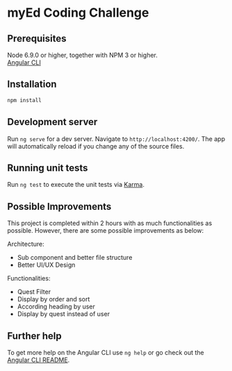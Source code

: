# myEd Coding Challenge

## Prerequisites

Node 6.9.0 or higher, together with NPM 3 or higher.  
[Angular CLI](https://github.com/angular/angular-cli)

## Installation

```bash
npm install
```

## Development server

Run `ng serve` for a dev server. Navigate to `http://localhost:4200/`. The app will automatically reload if you change any of the source files.

## Running unit tests

Run `ng test` to execute the unit tests via [Karma](https://karma-runner.github.io).

## Possible Improvements

This project is completed within 2 hours with as much functionalities as possible.
However, there are some possible improvements as below:

Architecture:
- Sub component and better file structure
- Better UI/UX Design

Functionalities:
- Quest Filter
- Display by order and sort
- According heading by user
- Display by quest instead of user

## Further help

To get more help on the Angular CLI use `ng help` or go check out the [Angular CLI README](https://github.com/angular/angular-cli/blob/master/README.md).
